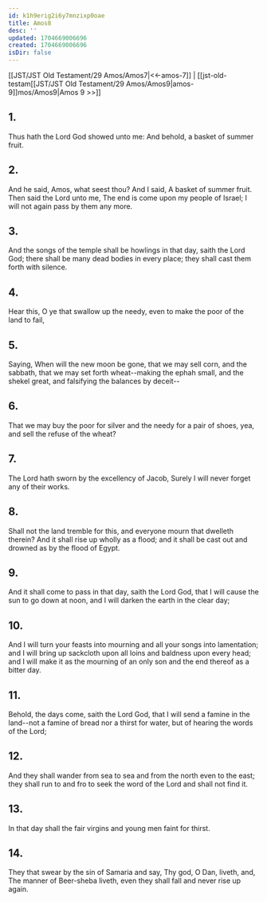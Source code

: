 ```yaml
---
id: k1h9erig2i6y7mnzixp0oae
title: Amos8
desc: ''
updated: 1704669006696
created: 1704669006696
isDir: false
---
```

[[JST/JST Old Testament/29 Amos/Amos7|<<-amos-7]] | [[jst-old-testam[[JST/JST Old Testament/29 Amos/Amos9|amos-9]]mos/Amos9|Amos 9 >>]]
## 1.
Thus hath the Lord God showed unto me: And behold, a basket of summer fruit.
## 2.
And he said, Amos, what seest thou? And I said, A basket of summer fruit. Then said the Lord unto me, The end is come upon my people of Israel; I will not again pass by them any more.
## 3.
And the songs of the temple shall be howlings in that day, saith the Lord God; there shall be many dead bodies in every place; they shall cast them forth with silence.
## 4.
Hear this, O ye that swallow up the needy, even to make the poor of the land to fail,
## 5.
Saying, When will the new moon be gone, that we may sell corn, and the sabbath, that we may set forth wheat\--making the ephah small, and the shekel great, and falsifying the balances by deceit\--
## 6.
That we may buy the poor for silver and the needy for a pair of shoes, yea, and sell the refuse of the wheat?
## 7.
The Lord hath sworn by the excellency of Jacob, Surely I will never forget any of their works.
## 8.
Shall not the land tremble for this, and everyone mourn that dwelleth therein? And it shall rise up wholly as a flood; and it shall be cast out and drowned as by the flood of Egypt.
## 9.
And it shall come to pass in that day, saith the Lord God, that I will cause the sun to go down at noon, and I will darken the earth in the clear day;
## 10.
And I will turn your feasts into mourning and all your songs into lamentation; and I will bring up sackcloth upon all loins and baldness upon every head; and I will make it as the mourning of an only son and the end thereof as a bitter day.
## 11.
Behold, the days come, saith the Lord God, that I will send a famine in the land\--not a famine of bread nor a thirst for water, but of hearing the words of the Lord;
## 12.
And they shall wander from sea to sea and from the north even to the east; they shall run to and fro to seek the word of the Lord and shall not find it.
## 13.
In that day shall the fair virgins and young men faint for thirst.
## 14.
They that swear by the sin of Samaria and say, Thy god, O Dan, liveth, and, The manner of Beer-sheba liveth, even they shall fall and never rise up again.

